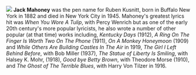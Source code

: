 ![](../jmahoney.gif)
**Jack Mahoney** was the pen name for Ruben Kusnitt, born in Buffalo New York in 1882 and died in New York City in 1945. Mahoney's greatest lyrics hit was *When You Wore A Tulip*, with Percy Wenrich but as one of the early 20th century's more popular lyricists, he also wrote a number of other popular (at that time) works including, *Kentucky Days* (1912), *A Ring On The Finger Is Worth Two On The Phone* (1911), *On A Monkey Honeymoon* (1909) and *While Others Are Building Castles In The Air* in 1919, *The Girl I Left Behind Before*, with Bob Miller (1937), *The Statue of Liberty Is Smiling*, with Halsey K. Mohr, (1918), *Good bye Betty Brown*, with Theodore Morse (1910), and *The Ghost of The Terrible Blues*, with Harry Von Tilzer in 1916.